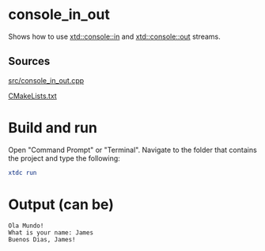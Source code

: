 # console_in_out

Shows how to use [xtd::console::in](../../../../src/xtd.core/include/xtd/basic_console.h) and [xtd::console::out](../../../../src/xtd.core/include/xtd/basic_console.h) streams.

## Sources

[src/console_in_out.cpp](src/console_in_out.cpp)

[CMakeLists.txt](CMakeLists.txt)

# Build and run

Open "Command Prompt" or "Terminal". Navigate to the folder that contains the project and type the following:

```cmake
xtdc run
```

# Output (can be)

```
Ola Mundo!
What is your name: James
Buenos Dias, James!
```
